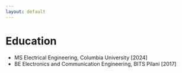 ```yaml
---
layout: default
---
```


# Education

* MS Electrical Engineering, Columbia University [2024]
* BE Electronics and Communication Engineering, BITS Pilani [2017]
